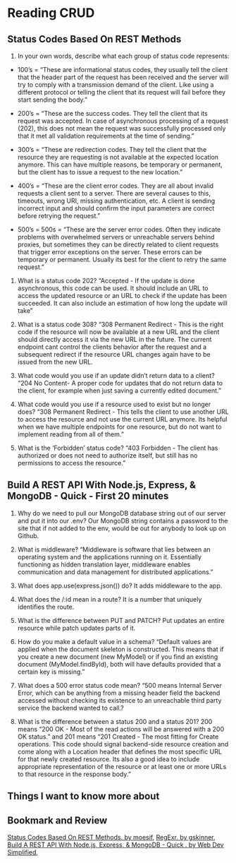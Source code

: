 # Reading CRUD

## Status Codes Based On REST Methods

1. In your own words, describe what each group of status code represents:

* 100’s = “These are informational status codes, they usually tell the client that the header part of the request has been received and the server will try to comply with a transmission demand of the client. Like using a different protocol or telling the client that its request will fail before they start sending the body.”

* 200’s = “These are the success codes. They tell the client that its request was accepted. In case of asynchronous processing of a request (202), this does not mean the request was successfully processed only that it met all validation requirements at the time of sending.”

* 300’s = “These are redirection codes. They tell the client that the resource they are requesting is not available at the expected location anymore. This can have multiple reasons, be temporary or permanent, but the client has to issue a request to the new location.”

* 400’s = “These are the client error codes. They are all about invalid requests a client sent to a server. There are several causes to this, timeouts, wrong URI, missing authentication, etc. A client is sending incorrect input and should confirm the input parameters are correct before retrying the request.”

* 500’s = 500s = “These are the server error codes. Often they indicate problems with overwhelmed servers or unreachable servers behind proxies, but sometimes they can be directly related to client requests that trigger error exceptions on the server. These errors can be temporary or permanent. Usually its best for the client to retry the same request.”

1. What is a status code 202?
“Accepted - If the update is done asynchronous, this code can be used. It should include an URL to access the updated resource or an URL to check if the update has been succeeded. It can also include an estimation of how long the update will take”

2. What is a status code 308?
“308 Permanent Redirect - This is the right code if the resource will now be available at a new URL and the client should directly access it via the new URL in the future. The current endpoint cant control the clients behavior after the request and a subsequent redirect if the resource URL changes again have to be issued from the new URL.

3. What code would you use if an update didn’t return data to a client?
“204 No Content- A proper code for updates that do not return data to the client, for example when just saving a currently edited document.”

4. What code would you use if a resource used to exist but no longer does?
“308 Permanent Redirect - This tells the client to use another URL to access the resource and not use the current URL anymore. Its helpful when we have multiple endpoints for one resource, but do not want to implement reading from all of them.”

5. What is the ‘Forbidden’ status code?
“403 Forbidden - The client has authorized or does not need to authorize itself, but still has no permissions to access the resource.”

## Build A REST API With Node.js, Express, & MongoDB - Quick - First 20 minutes

1. Why do we need to pull our MongoDB database string out of our server and put it into our .env?
Our MongoDB string contains a password to the site that if not added to the env, would be out for anybody to look up on Github.

2. What is middleware?
“Middleware is software that lies between an operating system and the applications running on it. Essentially functioning as hidden translation layer, middleware enables communication and data management for distributed applications.”

3. What does app.use(express.json()) do?
It adds middleware to the app.

4. What does the /:id mean in a route?
It is a number that uniquely identifies the route.

5. What is the difference between PUT and PATCH?
Put updates an entire resource while patch updates parts of it.

6. How do you make a default value in a schema?
“Default values are applied when the document skeleton is constructed. This means that if you create a new document (new MyModel) or if you find an existing document (MyModel.findById), both will have defaults provided that a certain key is missing.”

7. What does a 500 error status code mean?
“500 means Internal Server Error, which can be anything from a missing header field the backend accessed without checking its existence to an unreachable third party service the backend wanted to call.?

8. What is the difference between a status 200 and a status 201?
200 means “200 OK - Most of the read actions will be answered with a 200 OK status.” and 201 means “201 Created - The most fitting for Create operations. This code should signal backend-side resource creation and come along with a Location header that defines the most specific URL for that newly created resource. Its also a good idea to include appropriate representation of the resource or at least one or more URLs to that resource in the response body.”

## Things I want to know more about

## Bookmark and Review

[Status Codes Based On REST Methods. by moesif](https://www.moesif.com/blog/technical/api-design/Which-HTTP-Status-Code-To-Use-For-Every-CRUD-App/),
[RegExr. by gskinner](https://regexr.com/),
[Build A REST API With Node.js, Express, & MongoDB - Quick . by Web Dev Simplified](https://www.youtube.com/channel/UCFbNIlppjAuEX4znoulh0Cw),
